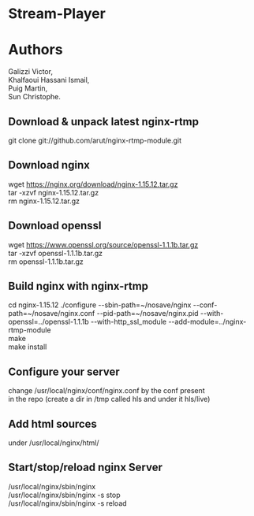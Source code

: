 # Stream-Player

# Authors
Galizzi Victor,  
Khalfaoui Hassani Ismail,  
Puig Martin,  
Sun Christophe.  

## Download & unpack latest nginx-rtmp 
git clone git://github.com/arut/nginx-rtmp-module.git  

## Download nginx

wget https://nginx.org/download/nginx-1.15.12.tar.gz  
tar -xzvf nginx-1.15.12.tar.gz  
rm nginx-1.15.12.tar.gz  

## Download openssl
wget https://www.openssl.org/source/openssl-1.1.1b.tar.gz  
tar -xzvf openssl-1.1.1b.tar.gz   
rm openssl-1.1.1b.tar.gz  

## Build nginx with nginx-rtmp

cd nginx-1.15.12 
./configure --sbin-path=~/nosave/nginx --conf-path=~/nosave/nginx.conf --pid-path=~/nosave/nginx.pid --with-openssl=../openssl-1.1.1b --with-http_ssl_module --add-module=../nginx-rtmp-module    
make  
make install  

## Configure your server
change /usr/local/nginx/conf/nginx.conf by the conf present  
in the repo (create a dir in /tmp called hls and under it hls/live)  

## Add html sources 
under /usr/local/nginx/html/  

## Start/stop/reload nginx Server

/usr/local/nginx/sbin/nginx  
/usr/local/nginx/sbin/nginx -s stop  
/usr/local/nginx/sbin/nginx -s reload  

